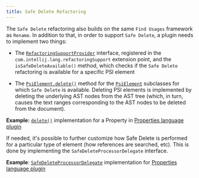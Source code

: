 ```yaml
---
title: Safe Delete Refactoring
---
```



The `Safe Delete` refactoring also builds on the same `Find Usages` framework as `Rename`.
In addition to that, in order to support `Safe Delete`, a plugin needs to implement two things:

*  The
   [`RefactoringSupportProvider`](upsource:///platform/lang-api/src/com/intellij/lang/refactoring/RefactoringSupportProvider.java)
   interface, registered in the `com.intellij.lang.refactoringSupport` extension point, and the `isSafeDeleteAvailable()` method, which checks if the `Safe Delete` refactoring is available for a specific PSI element

*  The
   [`PsiElement.delete()`](upsource:///platform/core-api/src/com/intellij/psi/PsiElement.java)<!--#L371-->
   method for the
   [`PsiElement`](upsource:///platform/core-api/src/com/intellij/psi/PsiElement.java)
   subclasses for which `Safe Delete` is available.
   Deleting PSI elements is implemented by deleting the underlying AST nodes from the AST tree (which, in turn, causes the text ranges corresponding to the AST nodes to be deleted from the document).


**Example:**
[`delete()`](upsource:///plugins/properties/properties-psi-impl/src/com/intellij/lang/properties/psi/impl/PropertyImpl.java)<!--#L363-->
implementation for a Property in 
[Properties language plugin](upsource:///plugins/properties/)


If needed, it's possible to further customize how Safe Delete is performed for a particular type of element (how references are searched, etc).
This is done by implementing the `SafeDeleteProcessorDelegate` interface.


**Example**:
[`SafeDeleteProcessorDelegate`](upsource:///plugins/properties/src/com/intellij/lang/properties/refactoring/PropertiesFilesSafeDeleteProcessor.java)
implementation for
[Properties language plugin](upsource:///plugins/properties)

